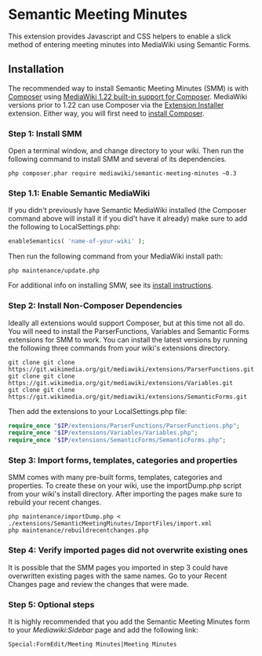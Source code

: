 Semantic Meeting Minutes
========================

This extension provides Javascript and CSS helpers to enable a slick method of entering meeting minutes into MediaWiki using Semantic Forms.

Installation
------------

The recommended way to install Semantic Meeting Minutes (SMM) is with [Composer](composer) using
[MediaWiki 1.22 built-in support for Composer](mwcomposer). MediaWiki versions prior to 1.22 can use Composer via the [Extension Installer](extensioninstaller) extension. Either way, you will first need to [install Composer](composerinstall).


### Step 1: Install SMM

Open a terminal window, and change directory to your wiki. Then run the following command to install SMM and several of its dependencies.

    php composer.phar require mediawiki/semantic-meeting-minutes ~0.3

### Step 1.1: Enable Semantic MediaWiki
 
If you didn't previously have Semantic MediaWiki installed (the Composer command above will install it if you did't have it already) make sure to add the following to LocalSettings.php:

```php
enableSemantics( 'name-of-your-wiki' );
```

Then run the following command from your MediaWiki install path:

    php maintenance/update.php

For additional info on installing SMW, see its [install instructions](smwinstall).

### Step 2: Install Non-Composer Dependencies

Ideally all extensions would support Composer, but at this time not all do. You will need to install the ParserFunctions, Variables and Semantic Forms extensions for SMM to work. You can install the latest versions by running the following three commands from your wiki's extensions directory.

    git clone git clone https://git.wikimedia.org/git/mediawiki/extensions/ParserFunctions.git
    git clone git clone https://git.wikimedia.org/git/mediawiki/extensions/Variables.git
    git clone git clone https://git.wikimedia.org/git/mediawiki/extensions/SemanticForms.git

Then add the extensions to your LocalSettings.php file:

```php
require_once "$IP/extensions/ParserFunctions/ParserFunctions.php";
require_once "$IP/extensions/Variables/Variables.php";
require_once "$IP/extensions/SemanticForms/SemanticForms.php";
```

### Step 3: Import forms, templates, categories and properties

SMM comes with many pre-built forms, templates, categories and properties. To create these on your wiki, use the importDump.php script from your wiki's install directory. After importing the pages make sure to rebuild your recent changes.

    php maintenance/importDump.php < ./extensions/SemanticMeetingMinutes/ImportFiles/import.xml
    php maintenance/rebuildrecentchanges.php

### Step 4: Verify imported pages did not overwrite existing ones

It is possible that the SMM pages you imported in step 3 could have overwritten existing pages with the same names. Go to your Recent Changes page and review the changes that were made.
	
### Step 5: Optional steps

It is highly recommended that you add the Semantic Meeting Minutes form to your _Mediawiki:Sidebar_ page and add the following link:

    Special:FormEdit/Meeting Minutes|Meeting Minutes


[composer]: https://getcomposer.org/
[mwcomposer]: https://www.mediawiki.org/wiki/Composer
[extensioninstaller]: https://github.com/JeroenDeDauw/ExtensionInstaller/blob/master/README.md
[composerinstall]: https://getcomposer.org/doc/00-intro.md
[smwinstall]: https://github.com/SemanticMediaWiki/SemanticMediaWiki/blob/master/docs/INSTALL.md
